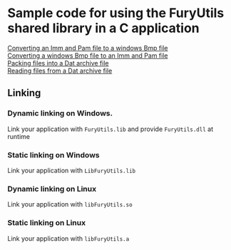 # Sample code for using the FuryUtils shared library in a C application

[Converting an Imm and Pam file to a windows Bmp file](../../Utils/C_Samples/imm2bmp.c)  
[Converting a windows Bmp file to an Imm and Pam file](../../Utils/C_Samples/bmp2imm.c)  
[Packing files into a Dat archive file](../../Utils/C_Samples/dat_create.c)  
[Reading files from a Dat archive file](../../Utils/C_Samples/dat_read.c)  

## Linking

### Dynamic linking on Windows.

Link your application with `FuryUtils.lib` and provide `FuryUtils.dll` at runtime

### Static linking on Windows

Link your application with `LibFuryUtils.lib`

### Dynamic linking on Linux

Link your application with `libFuryUtils.so`

### Static linking on Linux

Link your application with `libFuryUtils.a`
